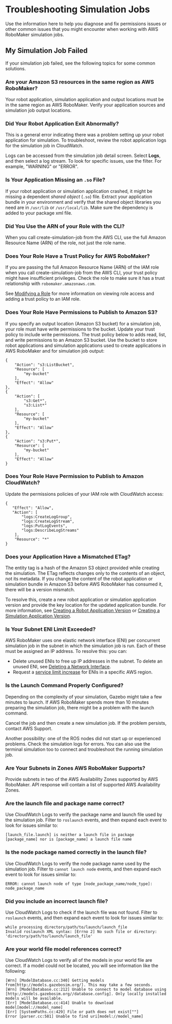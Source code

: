 # Troubleshooting Simulation Jobs<a name="troubleshooting-simulation-jobs"></a>

Use the information here to help you diagnose and fix permissions issues or other common issues that you might encounter when working with AWS RoboMaker simulation jobs\.

## My Simulation Job Failed<a name="troubleshooting-jobfailed"></a>

If your simulation job failed, see the following topics for some common solutions\. 

### Are your Amazon S3 resources in the same region as AWS RoboMaker?<a name="troubleshooting-s3-region"></a>

Your robot application, simulation application and output locations must be in the same region as AWS RoboMaker\. Verify your application sources and simulation job output locations\. 

### Did Your Robot Application Exit Abnormally?<a name="troubleshooting-missing-segfault"></a>

This is a general error indicating there was a problem setting up your robot application for simulation\. To troubleshoot, review the robot application logs for the simulation job in CloudWatch\.

Logs can be accessed from the simulation job detail screen\. Select **Logs**, and then select a log stream\. To look for specific issues, use the filter\. For example, "WARNING" or "ERROR"\. 

### Is Your Application Missing an `.so` File?<a name="troubleshooting-missing-so"></a>

If your robot application or simulation application crashed, it might be missing a dependent *shared object* \(`.so`\) file\. Extract your application bundle in your environment and verify that the shared object libraries you need are in `/usr/lib` or `/usr/local/lib`\. Make sure the dependency is added to your package xml file\. 

### Did You Use the ARN of your Role with the CLI?<a name="troubleshooting-full-arn"></a>

When you call create\-simulation\-job from the AWS CLI, use the full Amazon Resource Name \(ARN\) of the role, not just the role name\. 

### Does Your Role Have a Trust Policy for AWS RoboMaker?<a name="troubleshooting-trust-robomaker"></a>

If you are passing the full Amazon Resource Name \(ARN\) of the IAM role when you call create\-simulation\-job from the AWS CLI, your trust policy might have insufficient privileges\. Check the role to make sure it has a trust relationship with `robomaker.amazonaws.com`\.

See [Modifying a Role](https://docs.aws.amazon.com/IAM/latest/UserGuide/id_roles_manage_modify.html) for more information on viewing role access and adding a trust policy to an IAM role\.

### Does Your Role Have Permissions to Publish to Amazon S3?<a name="troubleshooting-s3-output"></a>

If you specify an output location \(Amazon S3 bucket\) for a simulation job, your role must have write permissions to the bucket\. Update your trust policy to include write permissions\. The trust policy below to adds read, list, and write permissions to an Amazon S3 bucket\. Use the bucket to store robot applications and simulation applications used to create applications in AWS RoboMaker and for simulation job output:

```
{
    "Action": "s3:ListBucket",
    "Resource": [
        "my-bucket"
    ],
    "Effect": "Allow"
},
{
    "Action": [
        "s3:Get*",
        "s3:List*"
    ],
    "Resource": [
        "my-bucket"
    ],
    "Effect": "Allow"
},
{
    "Action": "s3:Put*",
    "Resource": [
        "my-bucket"
    ],
    "Effect": "Allow"
}
```

### Does Your Role Have Permission to Publish to Amazon CloudWatch?<a name="troubleshooting-access-cloudwatch"></a>

Update the permissions policies of your IAM role with CloudWatch access: 

```
{
   "Effect": "Allow",
   "Action": [
       "logs:CreateLogGroup",
       "logs:CreateLogStream",
       "logs:PutLogEvents",
       "logs:DescribeLogStreams"
    ],
    "Resource": "*"
}
```

### Does your Application Have a Mismatched ETag?<a name="troubleshooting-etag"></a>

The entity tag is a hash of the Amazon S3 object provided while creating the simulation\. The ETag reflects changes only to the contents of an object, not its metadata\. If you change the content of the robot application or simulation bundle in Amazon S3 before AWS RoboMaker has consumed it, there will be a version mismatch\.

To resolve this, create a new robot application or simulation application version and provide the key location for the updated application bundle\. For more information, see [Creating a Robot Application Version](create-robot-application-version.md) or [Creating a Simulation Application Version](create-robot-application-version.md)\. 

### Is Your Subnet ENI Limit Exceeded?<a name="troubleshooting-eni-limit"></a>

AWS RoboMaker uses one elastic network interface \(ENI\) per concurrent simulation job in the subnet in which the simulation job is run\. Each of these must be assigned an IP address\. To resolve this: you can:
+ Delete unused ENIs to free up IP addresses in the subnet\. To delete an unused ENI, see [Deleting a Network Interface](https://docs.aws.amazon.com/AWSEC2/latest/UserGuide/using-eni.html#delete_eni)\. 
+ Request a [service limit increase](https://aws.amazon.com/support/createCase?serviceLimitIncreaseType=elastic-ips&type=service_limit_increase) for ENIs in a specific AWS region\.

### Is the Launch Command Properly Configured?<a name="troubleshooting-preparing"></a>

Depending on the complexity of your simulation, Gazebo might take a few minutes to launch\. If AWS RoboMaker spends more than 10 minutes preparing the simulation job, there might be a problem with the launch command\.

Cancel the job and then create a new simulation job\. If the problem persists, contact AWS Support\.

Another possibility: one of the ROS nodes did not start up or experienced problems\. Check the simulation logs for errors\. You can also use the terminal simulation too to connect and troubleshoot the running simulation job\.

### Are Your Subnets in Zones AWS RoboMaker Supports?<a name="troubleshooting-subnet-zones"></a>

Provide subnets in two of the AWS Availability Zones supported by AWS RoboMaker\. API response will contain a list of supported AWS Availability Zones\.

### Are the launch file and package name correct?<a name="troubleshooting-launch-filepack"></a>

Use CloudWatch Logs to verify the package name and launch file used by the simulation job\. Filter to `roslaunch` events, and then expand each event to look for issues similar to: 

```
[launch_file.launch] is neither a launch file in package [package_name] nor is [package_name] a launch file name
```

### Is the node package named correctly in the launch file?<a name="troubleshooting-launch-badnode"></a>

Use CloudWatch Logs to verify the node package name used by the simulation job\. Filter to `cannot launch node` events, and then expand each event to look for issues similar to: 

```
ERROR: cannot launch node of type [node_package_name/node_type]: node_package_name
```

### Did you include an incorrect launch file?<a name="troubleshooting-launch-badnode"></a>

Use CloudWatch Logs to check if the launch file was not found\. Filter to `roslaunch` events, and then expand each event to look for issues similar to: 

```
while processing directory/path/to/launch/launch_file
Invalid roslaunch XML syntax: [Errno 2] No such file or directory: 'directory/path/to/launch/launch_file'
```

### Are your world file model references correct?<a name="troubleshooting-launch-modelref"></a>

Use CloudWatch Logs to verify all of the models in your world file are correct\. If a model could not be located, you will see information like the following: 

```
[Wrn] [ModelDatabase.cc:340] Getting models from[http://models.gazebosim.org/]. This may take a few seconds.
[Wrn] [ModelDatabase.cc:212] Unable to connect to model database using [http://models.gazebosim.org//database.config]. Only locally installed models will be available.
[Err] [ModelDatabase.cc:414] Unable to download model[model://model_name]
[Err] [SystemPaths.cc:429] File or path does not exist[""]
Error [parser.cc:581] Unable to find uri[model://model_name]
```